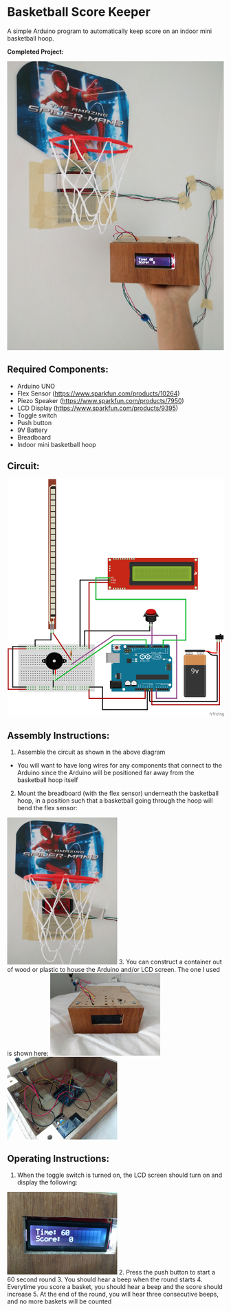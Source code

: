 # Basketball Score Keeper

A simple Arduino program to automatically keep score on an indoor mini basketball hoop.

**Completed Project:**

<img src="/docs/img/Overall.jpg" width="512">

## Required Components:
* Arduino UNO
* Flex Sensor (https://www.sparkfun.com/products/10264)
* Piezo Speaker (https://www.sparkfun.com/products/7950)
* LCD Display (https://www.sparkfun.com/products/9395)
* Toggle switch
* Push button
* 9V Battery
* Breadboard
* Indoor mini basketball hoop

## Circuit:
![Circuit Setup](/docs/Circuit_Setup.png)

## Assembly Instructions:
1. Assemble the circuit as shown in the above diagram
* You will want to have long wires for any components that connect to the Arduino since the Arduino will be positioned far away from the basketball hoop itself
2. Mount the breadboard (with the flex sensor) underneath the basketball hoop, in a position such that a basketball going through the hoop will bend the flex sensor:
<img src="/docs/img/Breadboard_Mount_Unshielded.jpg" width="256">
3. You can construct a container out of wood or plastic to house the Arduino and/or LCD screen. The one I used is shown here:
<img src="/docs/img/Arduino_Container_Outside.jpg" width="256">
<img src="/docs/img/Arduino_Container_Inside.jpg" width="256">

## Operating Instructions:
1. When the toggle switch is turned on, the LCD screen should turn on and display the following:
<img src="/docs/img/LCD_Display.jpg" width="256">
2. Press the push button to start a 60 second round
3. You should hear a beep when the round starts
4. Everytime you score a basket, you should hear a beep and the score should increase
5. At the end of the round, you will hear three consecutive beeps, and no more baskets will be counted
